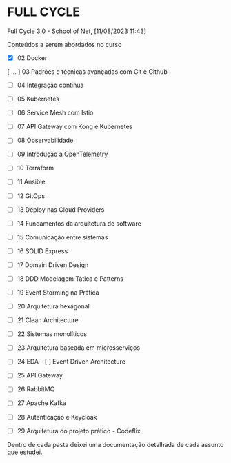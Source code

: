 # FULL CYCLE
Full Cycle 3.0 - School of Net, [11/08/2023 11:43]

Conteúdos a serem abordados no curso

- [x] 02 Docker 

[ ... ] 03 Padrões e técnicas avançadas com Git e Github 

- [ ] 04 Integração contínua 

- [ ] 05 Kubernetes 

- [ ] 06 Service Mesh com Istio 

- [ ] 07 API Gateway com Kong e Kubernetes 

- [ ] 08 Observabilidade 

- [ ] 09 Introdução a OpenTelemetry 

- [ ] 10 Terraform 

- [ ] 11 Ansible 

- [ ] 12 GitOps 

- [ ] 13 Deploy nas Cloud Providers 

- [ ] 14 Fundamentos da arquitetura de software 

- [ ] 15 Comunicação entre sistemas 

- [ ] 16 SOLID Express 

- [ ] 17 Domain Driven Design 

- [ ] 18 DDD Modelagem Tática e Patterns 

- [ ] 19 Event Storming na Prática 

- [ ] 20 Arquitetura hexagonal 

- [ ] 21 Clean Architecture 

- [ ] 22 Sistemas monolíticos 

- [ ] 23 Arquitetura baseada em microsserviços 

- [ ] 24 EDA - [ ] Event Driven Architecture 

- [ ] 25 API Gateway 

- [ ] 26 RabbitMQ 

- [ ] 27 Apache Kafka 

- [ ] 28 Autenticação e Keycloak 

- [ ] 29 Arquitetura do projeto prático - Codeflix 

Dentro de cada pasta deixei uma documentação detalhada de cada assunto que estudei.